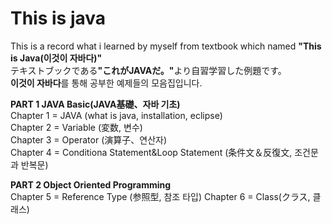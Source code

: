 <h1>This is java</h1>

<p>
This is a record what i learned by myself from textbook which named <Strong>"This is Java(이것이 자바다)"</Strong><br>
テキストブックである<Strong>"これがJAVAだ。"</strong>より自習学習した例題です。<br>
<Strong>이것이 자바다</strong>를 통해 공부한 예제들의 모음집입니다.
</p>

<p>
<strong>PART 1 JAVA Basic(JAVA基礎、자바 기초) </strong> <br>
Chapter 1 =  JAVA (what is java, installation, eclipse)<br>
Chapter 2 =  Variable (変数, 변수) <br>
Chapter 3 =  Operator (演算子、연산자)<br>
Chapter 4 =  Conditiona Statement&Loop Statement (条件文＆反復文, 조건문과 반복문) </p>
<p>
<strong>PART 2 Object Oriented Programming <br> </strong>
Chapter 5 = Reference Type (参照型, 참조 타입)
Chapter 6 = Class(クラス, 클래스)  
</p>
